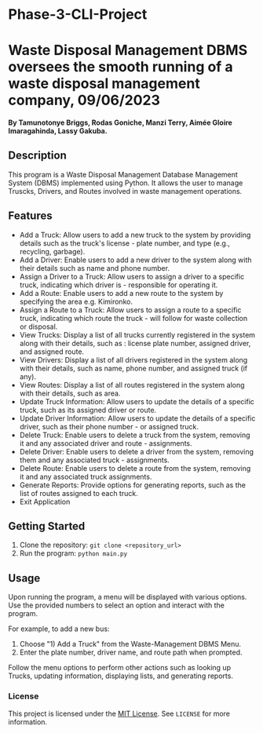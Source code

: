 # Phase-3-CLI-Project

# Waste Disposal Management DBMS oversees the smooth running of a waste disposal management company, 09/06/2023

#### By **Tamunotonye Briggs, Rodas Goniche, Manzi Terry, Aimée Gloire Imaragahinda, Lassy Gakuba.**

## Description
This program is a Waste Disposal Management Database Management System (DBMS) implemented using Python. It allows the user to manage Truscks, Drivers, and Routes involved in waste management operations.

## Features
- Add a Truck: Allow users to add a new truck to the system by providing details such as the truck's license - plate number, and type (e.g., recycling, garbage).
- Add a Driver: Enable users to add a new driver to the system along with their details such as name and phone number.
- Assign a Driver to a Truck: Allow users to assign a driver to a specific truck, indicating which driver is - responsible for operating it.
- Add a Route: Enable users to add a new route to the system by specifying the area e.g. Kimironko.
- Assign a Route to a Truck: Allow users to assign a route to a specific truck, indicating which route the truck - will follow for waste collection or disposal.
- View Trucks: Display a list of all trucks currently registered in the system along with their details, such as : license plate number, assigned driver, and assigned route.
- View Drivers: Display a list of all drivers registered in the system along with their details, such as name,  phone number, and assigned truck (if any).
- View Routes: Display a list of all routes registered in the system along with their details, such as area.
- Update Truck Information: Allow users to update the details of a specific truck, such as its assigned driver or route.
- Update Driver Information: Allow users to update the details of a specific driver, such as their phone number - or assigned truck.
- Delete Truck: Enable users to delete a truck from the system, removing it and any associated driver and route - assignments.
- Delete Driver: Enable users to delete a driver from the system, removing them and any associated truck - assignments.
- Delete Route: Enable users to delete a route from the system, removing it and any associated truck assignments.
- Generate Reports: Provide options for generating reports, such as the list of routes assigned to each truck.
- Exit Application


## Getting Started
1. Clone the repository: `git clone <repository_url>`
2. Run the program: `python main.py`

## Usage
Upon running the program, a menu will be displayed with various options. Use the provided numbers to select an option and interact with the program.

For example, to add a new bus:
1. Choose "1) Add a Truck" from the Waste-Management DBMS Menu.
2. Enter the plate number, driver name, and route path when prompted.

Follow the menu options to perform other actions such as looking up Trucks, updating information, displaying lists, and generating reports.

### License
This project is licensed under the [MIT License](LICENSE). See `LICENSE` for more information.
